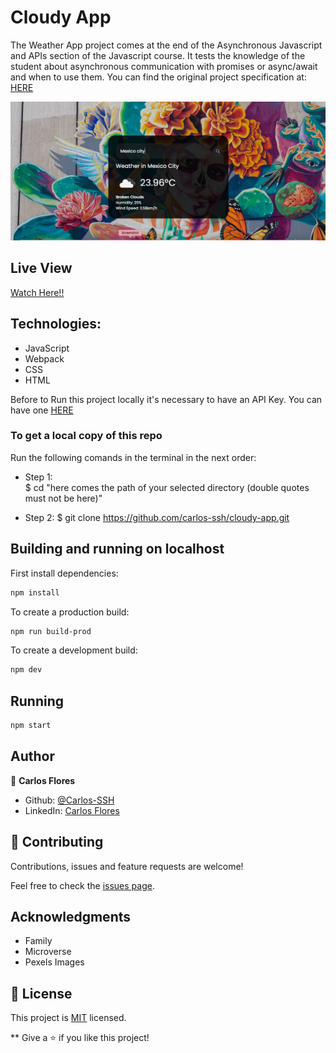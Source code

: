 # Cloudy App

The Weather App project comes at the end of the Asynchronous Javascript and APIs section of the Javascript course. It tests the knowledge of the student about asynchronous communication with promises or async/await and when to use them. You can find the original project specification at: [HERE](https://www.theodinproject.com/courses/javascript/lessons/weather-app)


![screenshot](./resources/1.png)



## Live View

[Watch Here!!](https://carlos-ssh.github.io/Cloudy-App/)
## Technologies:
- JavaScript
- Webpack
- CSS
- HTML

Before to Run this project locally it's necessary to have an API Key. You can have one [HERE](https://openweathermap.org/api)
### To get a local copy of this repo

Run the following comands in the terminal in the next order:

- Step 1:  
  $ cd "here comes the path of your selected directory (double quotes must not be here)"

- Step 2:
  $ git clone https://github.com/carlos-ssh/cloudy-app.git


## Building and running on localhost

First install dependencies:

```sh
npm install
```

To create a production build:

```sh
npm run build-prod
```

To create a development build:

```sh
npm dev
```

## Running

```sh
npm start
```

## Author

👤 **Carlos Flores**

- Github: [@Carlos-SSH](https://github.com/carlos-ssh)
- LinkedIn: [Carlos Flores](https://www.linkedin.com/in/carlos-ssh/)

## 🤝 Contributing

Contributions, issues and feature requests are welcome!

Feel free to check the [issues page](https://github.com/carlos-ssh/restaurant/issues).

## Acknowledgments

- Family
- Microverse
- Pexels Images


## 📝 License

This project is [MIT](LICENSE) licensed.

\*\*
Give a ⭐️ if you like this project!